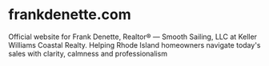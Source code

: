# frankdenette.com
Official website for Frank Denette, Realtor® — Smooth Sailing, LLC at Keller Williams Coastal Realty. Helping Rhode Island homeowners navigate today's sales with clarity, calmness and professionalism
